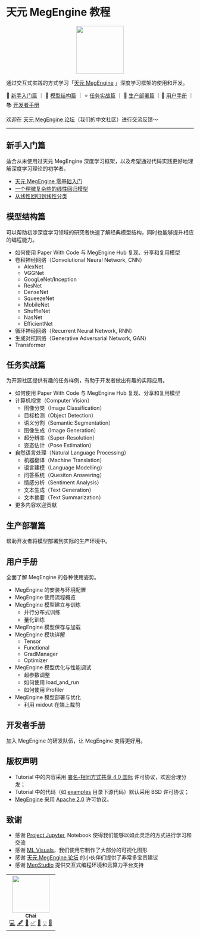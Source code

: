 # 天元 MegEngine 教程

<p align="center">
  <img height="128" src="./_static/logo/megengine.jpg">
</p>

通过交互式实践的方式学习「[天元 MegEngine](https://github.com/MegEngine/MegEngine) 」深度学习框架的使用和开发。

:school_satchel: [新手入门篇](#新手入门篇) ｜ :rainbow: [模型结构篇](#模型结构篇) ｜ :star: [任务实战篇](#任务实战篇) ｜ :hammer: [生产部署篇](#生产部署篇) 
｜:notebook: [用户手册](#用户手册) ｜ :books: [开发者手册](#开发者手册) 

欢迎在 [天元 MegEngine 论坛](https://discuss.megengine.org.cn/)（我们的中文社区）进行交流反馈～

------

## 新手入门篇

适合从未使用过天元 MegEngine 深度学习框架，以及希望通过代码实践更好地理解深度学习理论的初学者。

- [天元 MegEngine 零基础入门](./notebooks/getting-started/megengine-basic-concepts.ipynb)
- [一个稍微复杂些的线性回归模型](./notebooks/getting-started/learning-from-linear-regression.ipynb)
- [从线性回归到线性分类](./notebooks/getting-started/from-linear-regression-to-linear-classification.ipynb)

## 模型结构篇

可以帮助初涉深度学习领域的研究者快速了解经典模型结构，同时也能够提升相应的编程能力。

- 如何使用 Paper With Code 与 MegEngine Hub 复现、分享和复用模型
- 卷积神经网络（Convolutional Neural Network, CNN）
  - AlexNet
  - VGGNet
  - GoogLeNet/Inception
  - ResNet
  - DenseNet
  - SqueezeNet
  - MobileNet
  - ShuffleNet
  - NasNet
  - EfficientNet
- 循环神经网络（Recurrent Neural Network, RNN）
- 生成对抗网络（Generative Adversarial Network, GAN）
- Transformer

## 任务实战篇

为开源社区提供有趣的任务样例，有助于开发者做出有趣的实际应用。

- 如何使用 Paper With Code 与 MegEngine Hub 复现、分享和复用模型
- 计算机视觉（Computer Vision）
  - 图像分类（Image Classification）
  - 目标检测（Object Detection）
  - 语义分割（Semantic Segmentation）
  - 图像生成（Image Generation）
  - 超分辨率（Super-Resolution）
  - 姿态估计（Pose Estimation）
- 自然语言处理（Natural Language Processing）
  - 机器翻译（Machine Translation）
  - 语言建模（Language Modelling）
  - 问答系统（Quesiton Answering）
  - 情感分析（Sentiment Analysis）
  - 文本生成（Text Generation）
  - 文本摘要（Text Summarization）
- 更多内容欢迎贡献

## 生产部署篇

帮助开发者将模型部署到实际的生产环境中。

## 用户手册

全面了解 MegEngine 的各种使用姿势。

- MegEngine 的安装与环境配置
- MegEngine 使用流程概览
- MegEngine 模型建立与训练
  - 并行分布式训练
  - 量化训练
- MegEngine 模型保存与加载
- MegEngine 模块详解
  - Tensor
  - Functional
  - GradManager
  - Optimizer
- MegEngine 模型优化与性能调试
  - 超参数调整
  - 如何使用 load_and_run
  - 如何使用 Profiler
- MegEngine 模型部署与优化
  - 利用 midout 在端上裁剪

## 开发者手册

加入 MegEngine 的研发队伍，让 MegEngine 变得更好用。

## 版权声明

- Tutorial 中的内容采用 [署名-相同方式共享 4.0 国际](./LICENSE) 许可协议，欢迎合理分发；
- Tutorial 中的代码（如 [examples](./examples) 目录下源代码）默认采用 BSD 许可协议；
- [MegEngine](https://github.com/MegEngine/MegEngine) 采用 [Apache 2.0](https://github.com/MegEngine/MegEngine/blob/master/LICENSE) 许可协议。

## 致谢

- 感谢 [Project Jupyter](https://jupyter.org/), Notebook 使得我们能够以如此灵活的方式进行学习和交流
- 感谢 [ML Visuals](https://github.com/dair-ai/ml-visuals)，我们使用它制作了大部分的可视化图形
- 感谢 [天元 MegEngine 论坛](https://discuss.megengine.org.cn/) 的小伙伴们提供了非常多宝贵建议
- 感谢 [MegStudio](https://studio.brainpp.com/) 提供交互式编程环境和云算力平台支持

<!-- ALL-CONTRIBUTORS-LIST:START - Do not remove or modify this section -->
<!-- prettier-ignore-start -->
<!-- markdownlint-disable -->
<table>
  <tr>
    <td align="center"><a href="https://github.com/MegChai"><img src="https://avatars2.githubusercontent.com/u/21091736?v=4?s=100" width="100px;" alt=""/><br /><sub><b>Chai</b></sub></a><br /><a href="https://github.com/MegEngine/Tutorials/commits?author=MegChai" title="Code">💻</a> <a href="#content-MegChai" title="Content">🖋</a> <a href="#ideas-MegChai" title="Ideas, Planning, & Feedback">🤔</a> <a href="#tutorial-MegChai" title="Tutorials">✅</a> <a href="https://github.com/MegEngine/Tutorials/commits?author=MegChai" title="Documentation">📖</a> <a href="#example-MegChai" title="Examples">💡</a> <a href="#design-MegChai" title="Design">🎨</a></td>
  </tr>
</table>

<!-- markdownlint-restore -->
<!-- prettier-ignore-end -->

<!-- ALL-CONTRIBUTORS-LIST:END -->

